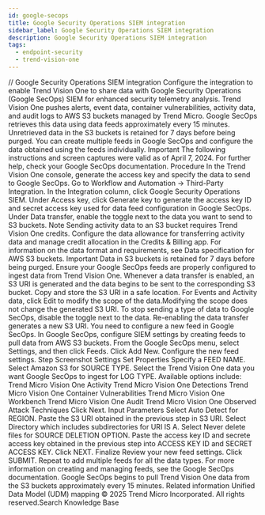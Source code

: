 ```yaml
---
id: google-secops
title: Google Security Operations SIEM integration
sidebar_label: Google Security Operations SIEM integration
description: Google Security Operations SIEM integration
tags:
  - endpoint-security
  - trend-vision-one
---
```


/*<![CDATA[*/ $('#title').html($('meta[name=map-description]').attr('content')); /*]]>*/ Google Security Operations SIEM integration Configure the integration to enable Trend Vision One to share data with Google Security Operations (Google SecOps) SIEM for enhanced security telemetry analysis. Trend Vision One pushes alerts, event data, container vulnerabilities, activity data, and audit logs to AWS S3 buckets managed by Trend Micro. Google SecOps retrieves this data using data feeds approximately every 15 minutes. Unretrieved data in the S3 buckets is retained for 7 days before being purged. You can create multiple feeds in Google SecOps and configure the data obtained using the feeds individually. Important The following instructions and screen captures were valid as of April 7, 2024. For further help, check your Google SecOps documentation. Procedure In the Trend Vision One console, generate the access key and specify the data to send to Google SecOps. Go to Workflow and Automation → Third-Party Integration. In the Integration column, click Google Security Operations SIEM. Under Access key, click Generate key to generate the access key ID and secret access key used for data feed configuration in Google SecOps. Under Data transfer, enable the toggle next to the data you want to send to S3 buckets. Note Sending activity data to an S3 bucket requires Trend Vision One credits. Configure the data allowance for transferring activity data and manage credit allocation in the Credits & Billing app. For information on the data format and requirements, see Data specification for AWS S3 buckets. Important Data in S3 buckets is retained for 7 days before being purged. Ensure your Google SecOps feeds are properly configured to ingest data from Trend Vision One. Whenever a data transfer is enabled, an S3 URI is generated and the data begins to be sent to the corresponding S3 bucket. Copy and store the S3 URI in a safe location. For Events and Activity data, click Edit to modify the scope of the data.Modifying the scope does not change the generated S3 URI. To stop sending a type of data to Google SecOps, disable the toggle next to the data. Re-enabling the data transfer generates a new S3 URI. You need to configure a new feed in Google SecOps. In Google SecOps, configure SIEM settings by creating feeds to pull data from AWS S3 buckets. From the Google SecOps menu, select Settings, and then click Feeds. Click Add New. Configure the new feed settings. Step Screenshot Settings Set Properties Specify a FEED NAME. Select Amazon S3 for SOURCE TYPE. Select the Trend Vision One data you want Google SecOps to ingest for LOG TYPE. Available options include: Trend Micro Vision One Activity Trend Micro Vision One Detections Trend Micro Vision One Container Vulnerabilities Trend Micro Vision One Workbench Trend Micro Vision One Audit Trend Micro Vision One Observed Attack Techniques Click Next. Input Parameters Select Auto Detect for REGION. Paste the S3 URI obtained in the previous step in S3 URI. Select Directory which includes subdirectories for URI IS A. Select Never delete files for SOURCE DELETION OPTION. Paste the access key ID and secrete access key obtained in the previous step into ACCESS KEY ID and SECRET ACCESS KEY. Click NEXT. Finalize Review your new feed settings. Click SUBMIT. Repeat to add multiple feeds for all the data types. For more information on creating and managing feeds, see the Google SecOps documentation. Google SecOps begins to pull Trend Vision One data from the S3 buckets approximately every 15 minutes. Related information Unified Data Model (UDM) mapping © 2025 Trend Micro Incorporated. All rights reserved.Search Knowledge Base